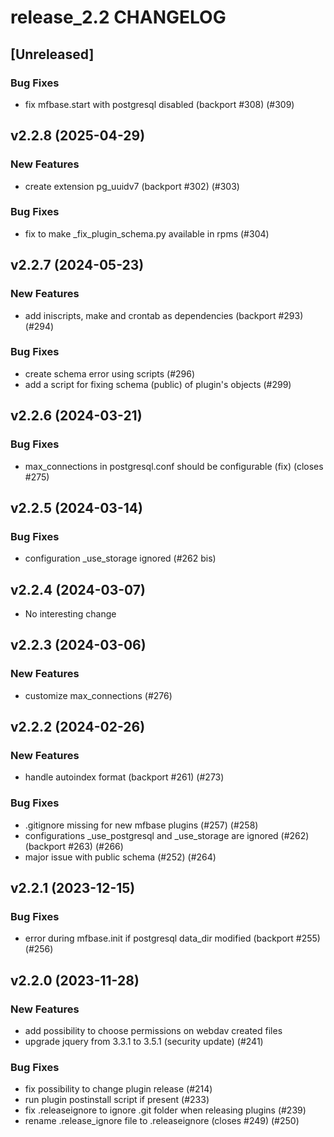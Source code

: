 # release_2.2 CHANGELOG

## [Unreleased]

### Bug Fixes

- fix mfbase.start with postgresql disabled (backport #308) (#309)

## v2.2.8 (2025-04-29)

### New Features

- create extension pg_uuidv7 (backport #302) (#303)

### Bug Fixes

- fix to make _fix_plugin_schema.py available in rpms (#304)

## v2.2.7 (2024-05-23)

### New Features

- add iniscripts, make and crontab as dependencies (backport #293) (#294)

### Bug Fixes

- create schema error using scripts (#296)
- add a script for fixing schema (public) of plugin's objects (#299)

## v2.2.6 (2024-03-21)

### Bug Fixes

- max_connections in postgresql.conf should be configurable (fix) (closes #275)

## v2.2.5 (2024-03-14)

### Bug Fixes

- configuration _use_storage ignored (#262 bis)

## v2.2.4 (2024-03-07)

- No interesting change

## v2.2.3 (2024-03-06)

### New Features

- customize max_connections (#276)

## v2.2.2 (2024-02-26)

### New Features

- handle autoindex format (backport #261) (#273)

### Bug Fixes

- .gitignore missing for new mfbase plugins (#257) (#258)
- configurations _use_postgresql and _use_storage are ignored (#262) (backport #263) (#266)
- major issue with public schema (#252) (#264)

## v2.2.1 (2023-12-15)

### Bug Fixes

- error during mfbase.init if postgresql data_dir modified (backport #255) (#256)

## v2.2.0 (2023-11-28)

### New Features

- add possibility to choose permissions on webdav created files
- upgrade jquery from 3.3.1 to 3.5.1 (security update) (#241)

### Bug Fixes

- fix possibility to change plugin release (#214)
- run plugin postinstall script if present (#233)
- fix .releaseignore to ignore .git folder when releasing plugins (#239)
- rename .release_ignore file to .releaseignore (closes #249) (#250)


